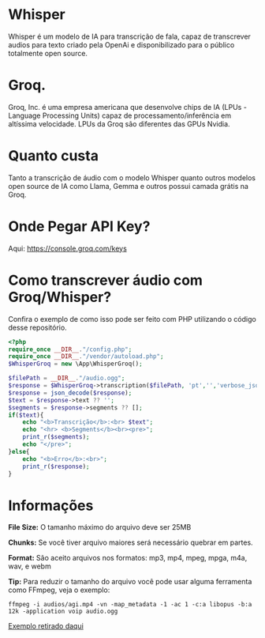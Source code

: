 # Whisper
Whisper é um modelo de IA para transcrição de fala, capaz de transcrever audios para texto criado pela OpenAi e 
disponibilizado para o público totalmente open source.
# Groq.
Groq, Inc. é uma empresa americana que desenvolve chips de IA (LPUs - Language Processing Units) capaz de 
processamento/inferência em altíssima velocidade. LPUs da Groq são diferentes das GPUs Nvidia.
# Quanto custa
Tanto a transcrição de áudio com o modelo Whisper quanto outros modelos open source de IA como Llama, Gemma e outros 
possui camada grátis na Groq.
# Onde Pegar API Key?
Aqui: https://console.groq.com/keys
# Como transcrever áudio com Groq/Whisper?
Confira o exemplo de como isso pode ser feito com PHP utilizando o código desse repositório.
```php
<?php
require_once __DIR__."/config.php";
require_once __DIR__."/vendor/autoload.php";
$WhisperGroq = new \App\WhisperGroq();

$filePath = __DIR__."/audio.ogg";
$response = $WhisperGroq->transcription($filePath, 'pt','','verbose_json');
$response = json_decode($response);
$text = $response->text ?? '';
$segments = $response->segments ?? [];
if($text){
    echo "<b>Transcrição</b>:<br> $text";
    echo "<hr> <b>Segments</b><br><pre>";
    print_r($segments);
    echo "</pre>";
}else{
    echo "<b>Erro</b>:<br>";
    print_r($response);
}
```

# Informações
**File Size:** O tamanho máximo do arquivo deve ser 25MB

**Chunks:** Se você tiver arquivo maiores será necessário quebrar em partes.

**Format:** São aceito arquivos nos formatos: mp3, mp4, mpeg, mpga, m4a, wav, e webm

**Tip:** Para reduzir o tamanho do arquivo você pode usar alguma ferramenta como FFmpeg, veja o exemplo:

```shell
ffmpeg -i audios/agi.mp4 -vn -map_metadata -1 -ac 1 -c:a libopus -b:a 12k -application voip audio.ogg
```

[Exemplo retirado daqui](https://community.openai.com/t/whisper-api-increase-file-limit-25-mb/566754#post_2)